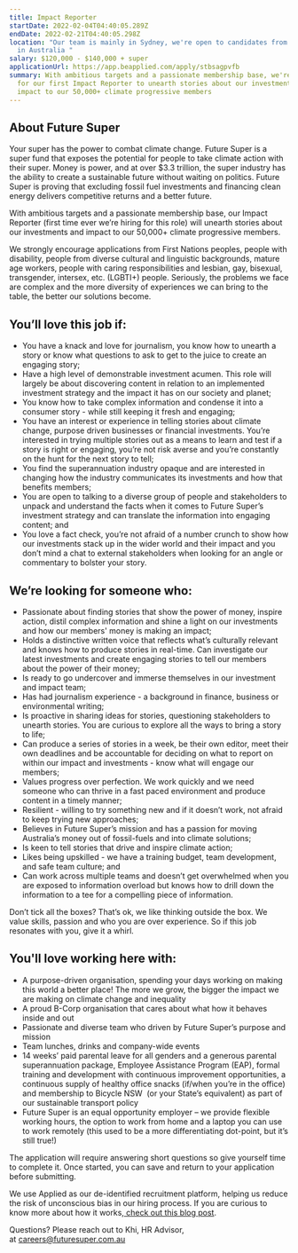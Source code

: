 ```yaml
---
title: Impact Reporter
startDate: 2022-02-04T04:40:05.289Z
endDate: 2022-02-21T04:40:05.298Z
location: "Our team is mainly in Sydney, we're open to candidates from anywhere
  in Australia "
salary: $120,000 - $140,000 + super
applicationUrl: https://app.beapplied.com/apply/stbsagpvfb
summary: With ambitious targets and a passionate membership base, we're looking
  for our first Impact Reporter to unearth stories about our investments and
  impact to our 50,000+ climate progressive members
---
```


## About Future Super

Your super has the power to combat climate change. Future Super is a super fund that exposes the potential for people to take climate action with their super. Money is power, and at over $3.3 trillion, the super industry has the ability to create a sustainable future without waiting on politics. Future Super is proving that excluding fossil fuel investments and financing clean energy delivers competitive returns and a better future.

With ambitious targets and a passionate membership base, our Impact Reporter (first time ever we’re hiring for this role) will unearth stories about our investments and impact to our 50,000+ climate progressive members.

We strongly encourage applications from First Nations peoples, people with disability, people from diverse cultural and linguistic backgrounds, mature age workers, people with caring responsibilities and lesbian, gay, bisexual, transgender, intersex, etc. (LGBTI+) people. Seriously, the problems we face are complex and the more diversity of experiences we can bring to the table, the better our solutions become.

## You’ll love this job if:

- You have a knack and love for journalism, you know how to unearth a story or know what questions to ask to get to the juice to create an engaging story;
- Have a high level of demonstrable investment acumen. This role will largely be about discovering content in relation to an implemented investment strategy and the impact it has on our society and planet;
- You know how to take complex information and condense it into a consumer story - while still keeping it fresh and engaging;
- You have an interest or experience in telling stories about climate change, purpose driven businesses or financial investments. You’re interested in trying multiple stories out as a means to learn and test if a story is right or engaging, you’re not risk averse and you’re constantly on the hunt for the next story to tell;
- You find the superannuation industry opaque and are interested in changing how the industry communicates its investments and how that benefits members;
- You are open to talking to a diverse group of people and stakeholders to unpack and understand the facts when it comes to Future Super’s investment strategy and can translate the information into engaging content; and
- You love a fact check, you’re not afraid of a number crunch to show how our investments stack up in the wider world and their impact and you don’t mind a chat to external stakeholders when looking for an angle or commentary to bolster your story.

## We’re looking for someone who:

- Passionate about finding stories that show the power of money, inspire action, distil complex information and shine a light on our investments and how our members' money is making an impact;
- Holds a distinctive written voice that reflects what’s culturally relevant and knows how to produce stories in real-time. Can investigate our latest investments and create engaging stories to tell our members about the power of their money;
- Is ready to go undercover and immerse themselves in our investment and impact team;
- Has had journalism experience - a background in finance, business or environmental writing;
- Is proactive in sharing ideas for stories, questioning stakeholders to unearth stories. You are curious to explore all the ways to bring a story to life;
- Can produce a series of stories in a week, be their own editor, meet their own deadlines and be accountable for deciding on what to report on within our impact and investments - know what will engage our members;
- Values progress over perfection. We work quickly and we need someone who can thrive in a fast paced environment and produce content in a timely manner;
- Resilient - willing to try something new and if it doesn’t work, not afraid to keep trying new approaches;
- Believes in Future Super’s mission and has a passion for moving Australia’s money out of fossil-fuels and into climate solutions;
- Is keen to tell stories that drive and inspire climate action;
- Likes being upskilled - we have a training budget, team development, and safe team culture; and
- Can work across multiple teams and doesn’t get overwhelmed when you are exposed to information overload but knows how to drill down the information to a tee for a compelling piece of information.

Don’t tick all the boxes? That’s ok, we like thinking outside the box. We value skills, passion and who you are over experience. So if this job resonates with you, give it a whirl.

## You'll love working here with:

- A purpose-driven organisation, spending your days working on making this world a better place! The more we grow, the bigger the impact we are making on climate change and inequality
- A proud B-Corp organisation that cares about what how it behaves inside and out
- Passionate and diverse team who driven by Future Super’s purpose and mission
- Team lunches, drinks and company-wide events
- 14 weeks’ paid parental leave for all genders and a generous parental superannuation package, Employee Assistance Program (EAP), formal training and development with continuous improvement opportunities, a continuous supply of healthy office snacks (if/when you’re in the office) and membership to Bicycle NSW  (or your State’s equivalent) as part of our sustainable transport policy
- Future Super is an equal opportunity employer – we provide flexible working hours, the option to work from home and a laptop you can use to work remotely (this used to be a more differentiating dot-point, but it’s still true!)

The application will require answering short questions so give yourself time to complete it. Once started, you can save and return to your application before submitting.

We use Applied as our de-identified recruitment platform, helping us reduce the risk of unconscious bias in our hiring process. If you are curious to know more about how it works,[ check out this blog post](https://www.linkedin.com/pulse/how-de-identified-recruitment-improving-diversity-our-veronica/?trackingId=0MnwcX%2BBRQSOTl0oogaIbA%3D%3D).

Questions? Please reach out to Khi, HR Advisor, at [careers@futuresuper.com.au](mailto:careers@futuresuper.com.au)
